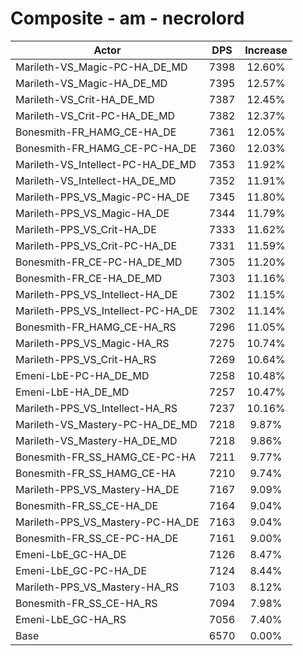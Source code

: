 # Composite - am - necrolord
| Actor | DPS | Increase |
|---|:---:|:---:|
|Marileth-VS_Magic-PC-HA_DE_MD|7398|12.60%|
|Marileth-VS_Magic-HA_DE_MD|7395|12.57%|
|Marileth-VS_Crit-HA_DE_MD|7387|12.45%|
|Marileth-VS_Crit-PC-HA_DE_MD|7382|12.37%|
|Bonesmith-FR_HAMG_CE-HA_DE|7361|12.05%|
|Bonesmith-FR_HAMG_CE-PC-HA_DE|7360|12.03%|
|Marileth-VS_Intellect-PC-HA_DE_MD|7353|11.92%|
|Marileth-VS_Intellect-HA_DE_MD|7352|11.91%|
|Marileth-PPS_VS_Magic-PC-HA_DE|7345|11.80%|
|Marileth-PPS_VS_Magic-HA_DE|7344|11.79%|
|Marileth-PPS_VS_Crit-HA_DE|7333|11.62%|
|Marileth-PPS_VS_Crit-PC-HA_DE|7331|11.59%|
|Bonesmith-FR_CE-PC-HA_DE_MD|7305|11.20%|
|Bonesmith-FR_CE-HA_DE_MD|7303|11.16%|
|Marileth-PPS_VS_Intellect-HA_DE|7302|11.15%|
|Marileth-PPS_VS_Intellect-PC-HA_DE|7302|11.14%|
|Bonesmith-FR_HAMG_CE-HA_RS|7296|11.05%|
|Marileth-PPS_VS_Magic-HA_RS|7275|10.74%|
|Marileth-PPS_VS_Crit-HA_RS|7269|10.64%|
|Emeni-LbE-PC-HA_DE_MD|7258|10.48%|
|Emeni-LbE-HA_DE_MD|7257|10.47%|
|Marileth-PPS_VS_Intellect-HA_RS|7237|10.16%|
|Marileth-VS_Mastery-PC-HA_DE_MD|7218|9.87%|
|Marileth-VS_Mastery-HA_DE_MD|7218|9.86%|
|Bonesmith-FR_SS_HAMG_CE-PC-HA|7211|9.77%|
|Bonesmith-FR_SS_HAMG_CE-HA|7210|9.74%|
|Marileth-PPS_VS_Mastery-HA_DE|7167|9.09%|
|Bonesmith-FR_SS_CE-HA_DE|7164|9.04%|
|Marileth-PPS_VS_Mastery-PC-HA_DE|7163|9.04%|
|Bonesmith-FR_SS_CE-PC-HA_DE|7161|9.00%|
|Emeni-LbE_GC-HA_DE|7126|8.47%|
|Emeni-LbE_GC-PC-HA_DE|7124|8.44%|
|Marileth-PPS_VS_Mastery-HA_RS|7103|8.12%|
|Bonesmith-FR_SS_CE-HA_RS|7094|7.98%|
|Emeni-LbE_GC-HA_RS|7056|7.40%|
|Base|6570|0.00%|
